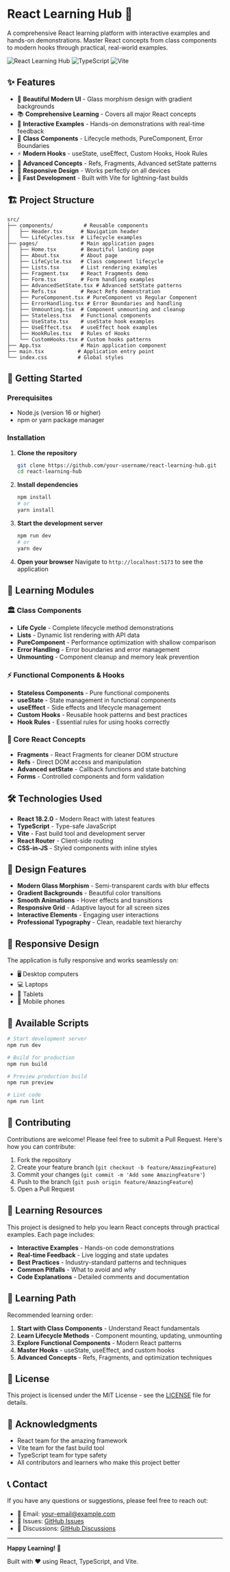 # React Learning Hub 🚀

A comprehensive React learning platform with interactive examples and hands-on demonstrations. Master React concepts from class components to modern hooks through practical, real-world examples.

![React Learning Hub](https://img.shields.io/badge/React-18.2.0-blue?style=for-the-badge&logo=react)
![TypeScript](https://img.shields.io/badge/TypeScript-5.0.0-blue?style=for-the-badge&logo=typescript)
![Vite](https://img.shields.io/badge/Vite-4.4.0-646CFF?style=for-the-badge&logo=vite)

## ✨ Features

- 🎨 **Beautiful Modern UI** - Glass morphism design with gradient backgrounds
- 📚 **Comprehensive Learning** - Covers all major React concepts
- 🎯 **Interactive Examples** - Hands-on demonstrations with real-time feedback
- 🔧 **Class Components** - Lifecycle methods, PureComponent, Error Boundaries
- ⚡ **Modern Hooks** - useState, useEffect, Custom Hooks, Hook Rules
- 🎪 **Advanced Concepts** - Refs, Fragments, Advanced setState patterns
- 📱 **Responsive Design** - Works perfectly on all devices
- 🚀 **Fast Development** - Built with Vite for lightning-fast builds

## 🏗️ Project Structure

```
src/
├── components/          # Reusable components
│   ├── Header.tsx      # Navigation header
│   └── LifeCycles.tsx  # Lifecycle examples
├── pages/              # Main application pages
│   ├── Home.tsx        # Beautiful landing page
│   ├── About.tsx       # About page
│   ├── LifeCycle.tsx   # Class component lifecycle
│   ├── Lists.tsx       # List rendering examples
│   ├── Fragment.tsx    # React Fragments demo
│   ├── Form.tsx        # Form handling examples
│   ├── AdvancedSetState.tsx # Advanced setState patterns
│   ├── Refs.tsx        # React Refs demonstration
│   ├── PureComponent.tsx # PureComponent vs Regular Component
│   ├── ErrorHandling.tsx # Error Boundaries and handling
│   ├── Unmounting.tsx  # Component unmounting and cleanup
│   ├── Stateless.tsx   # Functional components
│   ├── UseState.tsx    # useState hook examples
│   ├── UseEffect.tsx   # useEffect hook examples
│   ├── HookRules.tsx   # Rules of Hooks
│   └── CustomHooks.tsx # Custom hooks patterns
├── App.tsx             # Main application component
├── main.tsx           # Application entry point
└── index.css          # Global styles
```

## 🚀 Getting Started

### Prerequisites

- Node.js (version 16 or higher)
- npm or yarn package manager

### Installation

1. **Clone the repository**
   ```bash
   git clone https://github.com/your-username/react-learning-hub.git
   cd react-learning-hub
   ```

2. **Install dependencies**
   ```bash
   npm install
   # or
   yarn install
   ```

3. **Start the development server**
   ```bash
   npm run dev
   # or
   yarn dev
   ```

4. **Open your browser**
   Navigate to `http://localhost:5173` to see the application

## 📖 Learning Modules

### 🏛️ Class Components
- **Life Cycle** - Complete lifecycle method demonstrations
- **Lists** - Dynamic list rendering with API data
- **PureComponent** - Performance optimization with shallow comparison
- **Error Handling** - Error boundaries and error management
- **Unmounting** - Component cleanup and memory leak prevention

### ⚡ Functional Components & Hooks
- **Stateless Components** - Pure functional components
- **useState** - State management in functional components
- **useEffect** - Side effects and lifecycle management
- **Custom Hooks** - Reusable hook patterns and best practices
- **Hook Rules** - Essential rules for using hooks correctly

### 🎯 Core React Concepts
- **Fragments** - React Fragments for cleaner DOM structure
- **Refs** - Direct DOM access and manipulation
- **Advanced setState** - Callback functions and state batching
- **Forms** - Controlled components and form validation

## 🛠️ Technologies Used

- **React 18.2.0** - Modern React with latest features
- **TypeScript** - Type-safe JavaScript
- **Vite** - Fast build tool and development server
- **React Router** - Client-side routing
- **CSS-in-JS** - Styled components with inline styles

## 🎨 Design Features

- **Modern Glass Morphism** - Semi-transparent cards with blur effects
- **Gradient Backgrounds** - Beautiful color transitions
- **Smooth Animations** - Hover effects and transitions
- **Responsive Grid** - Adaptive layout for all screen sizes
- **Interactive Elements** - Engaging user interactions
- **Professional Typography** - Clean, readable text hierarchy

## 📱 Responsive Design

The application is fully responsive and works seamlessly on:
- 🖥️ Desktop computers
- 💻 Laptops
- 📱 Tablets
- 📱 Mobile phones

## 🚀 Available Scripts

```bash
# Start development server
npm run dev

# Build for production
npm run build

# Preview production build
npm run preview

# Lint code
npm run lint
```

## 🤝 Contributing

Contributions are welcome! Please feel free to submit a Pull Request. Here's how you can contribute:

1. Fork the repository
2. Create your feature branch (`git checkout -b feature/AmazingFeature`)
3. Commit your changes (`git commit -m 'Add some AmazingFeature'`)
4. Push to the branch (`git push origin feature/AmazingFeature`)
5. Open a Pull Request

## 📝 Learning Resources

This project is designed to help you learn React concepts through practical examples. Each page includes:

- **Interactive Examples** - Hands-on code demonstrations
- **Real-time Feedback** - Live logging and state updates
- **Best Practices** - Industry-standard patterns and techniques
- **Common Pitfalls** - What to avoid and why
- **Code Explanations** - Detailed comments and documentation

## 🎯 Learning Path

Recommended learning order:

1. **Start with Class Components** - Understand React fundamentals
2. **Learn Lifecycle Methods** - Component mounting, updating, unmounting
3. **Explore Functional Components** - Modern React patterns
4. **Master Hooks** - useState, useEffect, and custom hooks
5. **Advanced Concepts** - Refs, Fragments, and optimization techniques

## 📄 License

This project is licensed under the MIT License - see the [LICENSE](LICENSE) file for details.

## 🙏 Acknowledgments

- React team for the amazing framework
- Vite team for the fast build tool
- TypeScript team for type safety
- All contributors and learners who make this project better

## 📞 Contact

If you have any questions or suggestions, please feel free to reach out:

- 📧 Email: your-email@example.com
- 🐛 Issues: [GitHub Issues](https://github.com/your-username/react-learning-hub/issues)
- 💬 Discussions: [GitHub Discussions](https://github.com/your-username/react-learning-hub/discussions)

---

**Happy Learning! 🎉**

Built with ❤️ using React, TypeScript, and Vite.